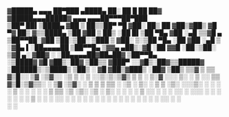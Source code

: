 ▓█████▄  ▄▄▄       ██▀███   ▄████▄   ██░ ██  █    ██  ██▓    ▓█████▄▄▄█████▓ ▄▄▄      ▄▄▄██▀▀▀██▀███  
▒██▀ ██▌▒████▄    ▓██ ▒ ██▒▒██▀ ▀█  ▓██░ ██▒ ██  ▓██▒▓██▒    ▓█   ▀▓  ██▒ ▓▒▒████▄      ▒██  ▓██ ▒ ██▒
░██   █▌▒██  ▀█▄  ▓██ ░▄█ ▒▒▓█    ▄ ▒██▀▀██░▓██  ▒██░▒██░    ▒███  ▒ ▓██░ ▒░▒██  ▀█▄    ░██  ▓██ ░▄█ ▒
░▓█▄   ▌░██▄▄▄▄██ ▒██▀▀█▄  ▒▓▓▄ ▄██▒░▓█ ░██ ▓▓█  ░██░▒██░    ▒▓█  ▄░ ▓██▓ ░ ░██▄▄▄▄██▓██▄██▓ ▒██▀▀█▄  
░▒████▓  ▓█   ▓██▒░██▓ ▒██▒▒ ▓███▀ ░░▓█▒░██▓▒▒█████▓ ░██████▒░▒████▒ ▒██▒ ░  ▓█   ▓██▒▓███▒  ░██▓ ▒██▒
 ▒▒▓  ▒  ▒▒   ▓▒█░░ ▒▓ ░▒▓░░ ░▒ ▒  ░ ▒ ░░▒░▒░▒▓▒ ▒ ▒ ░ ▒░▓  ░░░ ▒░ ░ ▒ ░░    ▒▒   ▓▒█░▒▓▒▒░  ░ ▒▓ ░▒▓░
 ░ ▒  ▒   ▒   ▒▒ ░  ░▒ ░ ▒░  ░  ▒    ▒ ░▒░ ░░░▒░ ░ ░ ░ ░ ▒  ░ ░ ░  ░   ░      ▒   ▒▒ ░▒ ░▒░    ░▒ ░ ▒░
 ░ ░  ░   ░   ▒     ░░   ░ ░         ░  ░░ ░ ░░░ ░ ░   ░ ░      ░    ░        ░   ▒   ░ ░ ░    ░░   ░ 
   ░          ░  ░   ░     ░ ░       ░  ░  ░   ░         ░  ░   ░  ░              ░  ░░   ░     ░     
 ░                         ░                                                                          
